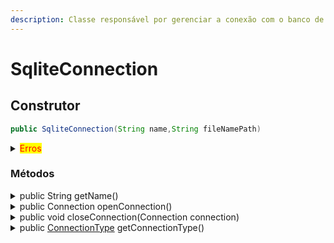 ```yaml
---
description: Classe responsável por gerenciar a conexão com o banco de dados SQLITE
---
```


# SqliteConnection

## Construtor

```java
public SqliteConnection(String name,String fileNamePath)
```

<details>

<summary><mark style="color:red;">Erros</mark></summary>

* <mark style="color:red;">NullPointerException</mark> : Ocorre quando o nome é vazio ou nulo . Ou caso o fileNamePath for vazio

</details>

### Métodos

<details>

<summary>public String getName()</summary>

Obtém o nome da conexão

</details>

<details>

<summary>public Connection openConnection()</summary>

Inicia o processo de abertura de conexão com o banco de dados

<mark style="color:red;">**Erros**</mark>:

* <mark style="color:red;">NullPointerException</mark>: Ocorre quando não tem nenhum banco de dados definido pelo método [setDatabase](mysqlconnection-1.md#public-void-setdatabase-string-database)
* <mark style="color:red;">SQLException</mark>: Ocorre quando não foi possível estabelecer uma conexão com o banco de dados

</details>

<details>

<summary>public void closeConnection(Connection connection)</summary>

Método responsável por fechar a conexão com o banco de dados

<mark style="color:red;">**Erros**</mark>:

* <mark style="color:red;">SQLException</mark>: Ocorre quando há algum erro no fechamento da conexão com o banco de dados

</details>

<details>

<summary>public <a href="../../../doc/enums/connectiontype.md">ConnectionType</a> getConnectionType()</summary>

Retorna o tipo da Conexão sendo [ConnectionType.SQLITE](../../../doc/enums/connectiontype.md)

</details>

